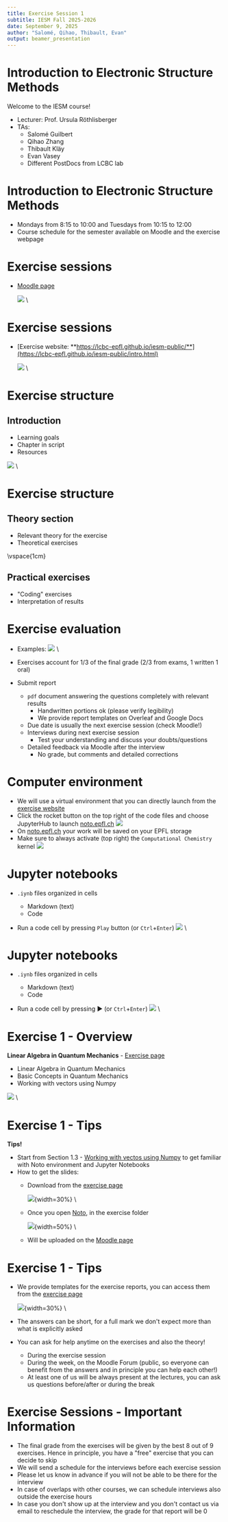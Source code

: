 ```yaml
---
title: Exercise Session 1
subtitle: IESM Fall 2025-2026
date: September 9, 2025
author: "Salomé, Qihao, Thibault, Evan" 
output: beamer_presentation
---
```


# Introduction to Electronic Structure Methods
Welcome to the IESM course!

- Lecturer: Prof. Ursula Röthlisberger
- TAs:
	- Salomé Guilbert
	- Qihao Zhang
    - Thibault Kläy
    - Evan Vasey
 	- Different PostDocs from LCBC lab 	

# Introduction to Electronic Structure Methods
- Mondays from 8:15 to 10:00 and Tuesdays from 10:15 to 12:00
- Course schedule for the semester available on Moodle and the exercise webpage

# Exercise sessions
- [Moodle page](https://moodle.epfl.ch/course/view.php?id=14818)

	![](/data/iesm/img_slides/Ex1/moodle.png) \

# Exercise sessions
- [Exercise website: **https://lcbc-epfl.github.io/iesm-public/**](https://lcbc-epfl.github.io/iesm-public/intro.html)

	![](/data/iesm/img_slides/Ex1/website.png) \

# Exercise structure
## Introduction

- Learning goals
- Chapter in script
- Resources

![](/data/iesm/img_slides/Ex1/intro_example.png) \	


# Exercise structure
## Theory section
- Relevant theory for the exercise
- Theoretical exercises


\vspace{1cm}

## Practical exercises
- "Coding" exercises
- Interpretation of results

# Exercise evaluation
- Examples: 
![](/data/iesm/img_slides/Ex1/ex_example.png) \

- Exercises account for 1/3 of the final grade (2/3 from exams, 1 written 1 oral)

- Submit report 
	- `pdf` document answering the questions completely with relevant results
		- Handwritten portions ok (please verify legibility)
		- We provide report templates on Overleaf and Google Docs 
	- Due date is usually the next exercise session (check Moodle!) 
	- Interviews during next exercise session
		- Test your understanding and discuss your doubts/questions
	- Detailed feedback via Moodle after the interview
		- No grade, but comments and detailed corrections

# Computer environment
- We will use a virtual environment that you can directly launch from the [exercise website](https://lcbc-epfl.github.io/iesm-public/intro.html)
- Click the rocket button on the top right of the code files and choose JupyterHub to launch [noto.epfl.ch](https://noto.epfl.ch/)
		![](/data/iesm/img_slides/Ex1/notebooks.png)
- On [noto.epfl.ch](https://noto.epfl.ch/) your work will be saved on your EPFL storage
- Make sure to always activate (top right) the `Computational Chemistry` kernel
		![](/data/iesm/img_slides/Ex1/kernel.png)

# Jupyter notebooks
- `.iynb` files organized in cells
	- Markdown (text)
	- Code 

- Run a code cell by pressing `Play` button (or `Ctrl`+`Enter`)
![](/data/iesm/img_slides/Ex1/jn_1.png) \

# Jupyter notebooks
- `.iynb` files organized in cells
	- Markdown (text)
	- Code 

- Run a code cell by pressing :arrow_forward: (or `Ctrl`+`Enter`)
![](/data/iesm/img_slides/Ex1/jn_2.png) \

# Exercise 1 - Overview
**Linear Algebra in Quantum Mechanics** - [Exercise page](https://lcbc-epfl.github.io/iesm-public/Exercises/Ex1/IESM_Ex1.html)

* Linear Algebra in Quantum Mechanics
* Basic Concepts in Quantum Mechanics
* Working with vectors using Numpy

![](/data/iesm/img_slides/Ex1/ex1_goals.png) \


# Exercise 1 - Tips
**Tips!**

* Start from Section 1.3 - [Working with vectos using Numpy](https://lcbc-epfl.github.io/iesm-public/Exercises/Ex1/Ex1_Numpy.html) to get familiar with Noto environment and Jupyter Notebooks
* How to get the slides:
	* Download from the [exercise page](https://lcbc-epfl.github.io/iesm-public/Exercises/Ex1/IESM_Ex1.html)

	  ![](/data/iesm/img_slides/Ex1/download_button.png){width=30%} \

	* Once you open [Noto](https://noto.epfl.ch/), in the exercise folder

	  ![](/data/iesm/img_slides/Ex1/slides_from_jn.png){width=50%} \

	* Will be uploaded on the [Moodle page](https://moodle.epfl.ch/course/view.php?id=14818)

# Exercise 1 - Tips
* We provide templates for the exercise reports, you can access them from the [exercise page](https://lcbc-epfl.github.io/iesm-public/Exercises/Ex1/IESM_Ex1.html) 

  ![](/data/iesm/img_slides/Ex1/template_button.png){width=30%} \
* The answers can be short, for a full mark we don't expect more than what is explicitly asked
* You can ask for help anytime on the exercises and also the theory!
	* During the exercise session
 	* During the week, on the Moodle Forum (public, so everyone can benefit from the answers and in principle you can help each other!)
  	* At least one of us will be always present at the lectures, you can ask us questions before/after or during the break
 

# Exercise Sessions - Important Information
* The final grade from the exercises will be given by the best 8 out of 9 exercises. Hence in principle, you have a "free" exercise that you can decide to skip
* We will send a schedule for the interviews before each exercise session
* Please let us know in advance if you will not be able to be there for the interview
* In case of overlaps with other courses, we can schedule interviews also outside the exercise hours
* In case you don't show up at the interview and you don't contact us via email to reschedule the interview, the grade for that report will be 0 

